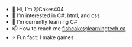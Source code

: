 - 👋 Hi, I’m @Cakes404
- 👀 I’m interested in C#, html, and css
- 🌱 I’m currently learning C#
- 📫 How to reach me fishcake@learningtech.ca
- ⚡ Fun fact: I make games

<!---
Cakes404/Cakes404 is a ✨ special ✨ repository because its `README.md` (this file) appears on your GitHub profile.
You can click the Preview link to take a look at your changes.
--->
